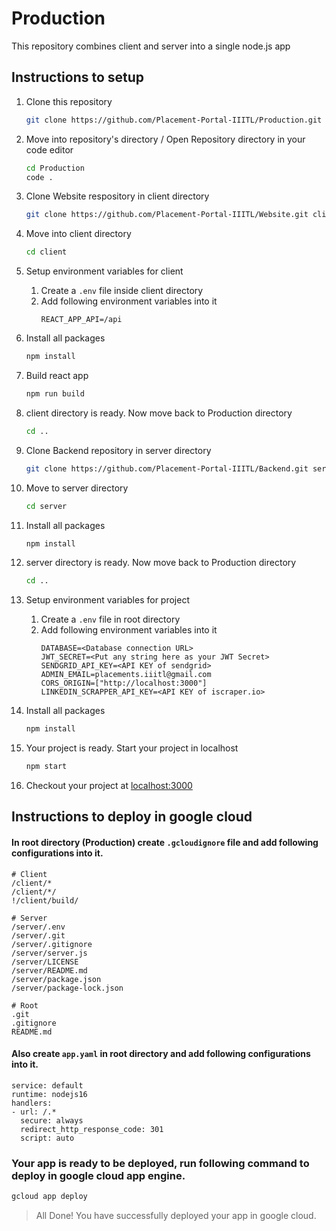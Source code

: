 # Production

This repository combines client and server into a single node.js app

## Instructions to setup

1. Clone this repository
   ```bash
   git clone https://github.com/Placement-Portal-IIITL/Production.git
   ```
2. Move into repository's directory / Open Repository directory in your code editor
   ```bash
   cd Production
   code .
   ```
3. Clone Website respository in client directory
   ```bash
   git clone https://github.com/Placement-Portal-IIITL/Website.git client
   ```
4. Move into client directory
   ```bash
   cd client
   ```
5. Setup environment variables for client
   1. Create a `.env` file inside client directory
   2. Add following environment variables into it
      ```
      REACT_APP_API=/api
      ```
6. Install all packages
   ```bash
   npm install
   ```
7. Build react app
   ```bash
   npm run build
   ```
8. client directory is ready. Now move back to Production directory
   ```bash
   cd ..
   ```
9. Clone Backend repository in server directory
   ```bash
   git clone https://github.com/Placement-Portal-IIITL/Backend.git server
   ```
10. Move to server directory
    ```bash
    cd server
    ```
11. Install all packages
    ```bash
    npm install
    ```
12. server directory is ready. Now move back to Production directory
    ```bash
    cd ..
    ```
13. Setup environment variables for project

    1. Create a `.env` file in root directory
    2. Add following environment variables into it
       ```
       DATABASE=<Database connection URL>
       JWT_SECRET=<Put any string here as your JWT Secret>
       SENDGRID_API_KEY=<API KEY of sendgrid>
       ADMIN_EMAIL=placements.iiitl@gmail.com
       CORS_ORIGIN=["http://localhost:3000"]
       LINKEDIN_SCRAPPER_API_KEY=<API KEY of iscraper.io>
       ```

14. Install all packages
    ```bash
    npm install
    ```
15. Your project is ready. Start your project in localhost
    ```bash
    npm start
    ```
16. Checkout your project at [localhost:3000](http://localhost:3000)

## Instructions to deploy in google cloud

#### In root directory (Production) create `.gcloudignore` file and add following configurations into it.

```
# Client
/client/*
/client/*/
!/client/build/

# Server
/server/.env
/server/.git
/server/.gitignore
/server/server.js
/server/LICENSE
/server/README.md
/server/package.json
/server/package-lock.json

# Root
.git
.gitignore
README.md
```

#### Also create `app.yaml` in root directory and add following configurations into it.

```
service: default
runtime: nodejs16
handlers:
- url: /.*
  secure: always
  redirect_http_response_code: 301
  script: auto
```

### Your app is ready to be deployed, run following command to deploy in google cloud app engine.

```bash
gcloud app deploy
```

> All Done! You have successfully deployed your app in google cloud. 

